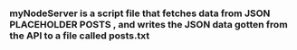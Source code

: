 ### myNodeServer is a script file that fetches data from JSON PLACEHOLDER POSTS , and writes the JSON data gotten from the API to a file called posts.txt
